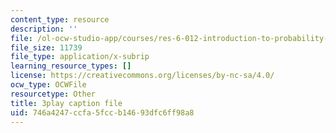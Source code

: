 ```yaml
---
content_type: resource
description: ''
file: /ol-ocw-studio-app/courses/res-6-012-introduction-to-probability-spring-2018/746a4247ccfa5fccb14693dfc6ff98a8_BW_EHmZf2pM.vtt
file_size: 11739
file_type: application/x-subrip
learning_resource_types: []
license: https://creativecommons.org/licenses/by-nc-sa/4.0/
ocw_type: OCWFile
resourcetype: Other
title: 3play caption file
uid: 746a4247-ccfa-5fcc-b146-93dfc6ff98a8
---
```

